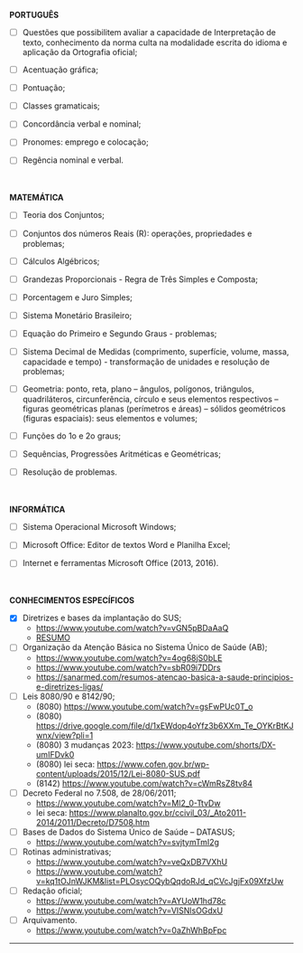 **PORTUGUÊS**
- [ ] Questões que possibilitem avaliar a capacidade de Interpretação de texto, conhecimento da norma culta na modalidade escrita do idioma e aplicação da Ortografia oficial;
- [ ] Acentuação gráfica;
- [ ] Pontuação;
- [ ] Classes gramaticais;
- [ ] Concordância verbal e nominal;
- [ ] Pronomes: emprego e colocação;
- [ ] Regência nominal e verbal.
<br><br><br>


**MATEMÁTICA**
- [ ] Teoria dos Conjuntos;
- [ ] Conjuntos dos números Reais (R): operações, propriedades e problemas;
- [ ] Cálculos Algébricos;
- [ ] Grandezas Proporcionais - Regra de Três Simples e Composta;
- [ ] Porcentagem e Juro Simples;
- [ ] Sistema Monetário Brasileiro;
- [ ] Equação do Primeiro e Segundo Graus - problemas;
- [ ] Sistema Decimal de Medidas (comprimento, superfície, volume, massa, capacidade e tempo) - transformação de unidades e resolução de problemas;
- [ ] Geometria: ponto, reta, plano – ângulos, polígonos, triângulos, quadriláteros, circunferência, círculo e seus elementos respectivos – figuras geométricas planas (perímetros e áreas) – sólidos geométricos (figuras espaciais): seus elementos e volumes;
- [ ] Funções do 1o e 2o graus;
- [ ] Sequências, Progressões Aritméticas e Geométricas;
- [ ] Resolução de problemas.
<br><br><br>


**INFORMÁTICA**
- [ ] Sistema Operacional Microsoft Windows;
- [ ] Microsoft Office: Editor de textos Word e Planilha Excel;
- [ ] Internet e ferramentas Microsoft Office (2013, 2016).
<br><br><br>


**CONHECIMENTOS ESPECÍFICOS**
- [X] Diretrizes e bases da implantação do SUS;
  - https://www.youtube.com/watch?v=vGN5pBDaAaQ
  - [RESUMO](especifico/sus.md)
- [ ] Organização da Atenção Básica no Sistema Único de Saúde (AB);
  - https://www.youtube.com/watch?v=4og68jS0bLE
  - https://www.youtube.com/watch?v=sbR09i7DDrs
  - https://sanarmed.com/resumos-atencao-basica-a-saude-principios-e-diretrizes-ligas/
- [ ] Leis 8080/90 e 8142/90;
  - (8080) https://www.youtube.com/watch?v=gsFwPUc0T_o
  - (8080) https://drive.google.com/file/d/1xEWdop4oYfz3b6XXm_Te_OYKrBtKJwnx/view?pli=1
  - (8080) 3 mudanças 2023: https://www.youtube.com/shorts/DX-umIFDvk0
  - (8080) lei seca: https://www.cofen.gov.br/wp-content/uploads/2015/12/Lei-8080-SUS.pdf
  - (8142) https://www.youtube.com/watch?v=cWmRsZ8tv84
- [ ] Decreto Federal no 7.508, de 28/06/2011;
  - https://www.youtube.com/watch?v=Ml2_0-TtvDw
  - lei seca: https://www.planalto.gov.br/ccivil_03/_Ato2011-2014/2011/Decreto/D7508.htm
- [ ] Bases de Dados do Sistema Único de Saúde – DATASUS;
  - https://www.youtube.com/watch?v=svjtymTmI2g
- [ ] Rotinas administrativas;
  - https://www.youtube.com/watch?v=veQxDB7VXhU
  - https://www.youtube.com/watch?v=kq1tOJnWJKM&list=PLOsycOQybQqdoRJd_qCVcJgjFx09XfzUw
- [ ] Redação oficial;
  - https://www.youtube.com/watch?v=AYUoW1hd78c
  - https://www.youtube.com/watch?v=VISNlsOGdxU
- [ ] Arquivamento.
  - https://www.youtube.com/watch?v=0aZhWhBpFpc


--------------------------------------------------------------------------------------------
